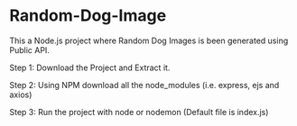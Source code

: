 # Random-Dog-Image

This a Node.js project where Random Dog Images is been generated using Public API.

Step 1: Download the Project and Extract it.

Step 2: Using NPM download all the node_modules (i.e. express, ejs and axios)

Step 3: Run the project with node or nodemon (Default file is index.js)
